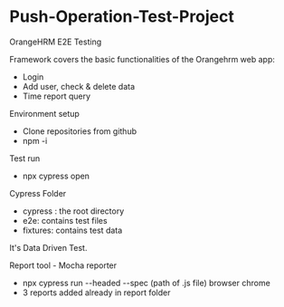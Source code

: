 # Push-Operation-Test-Project
OrangeHRM E2E Testing

Framework covers the basic functionalities of the Orangehrm web app:
* Login
* Add user, check & delete data
* Time report query

Environment setup
* Clone repositories from github
* npm -i

Test run
* npx cypress open

Cypress Folder 
* cypress : the root directory
* e2e: contains test files 
* fixtures: contains test data 

It's Data Driven Test.

Report tool - Mocha reporter
* npx cypress run --headed --spec (path of .js file) browser chrome
* 3 reports added already in report folder



